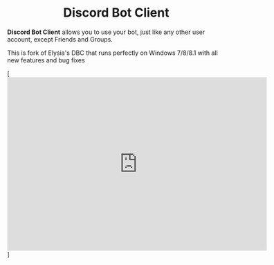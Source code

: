 <h1 align="center">Discord Bot Client</h1>

**Discord Bot Client** allows you to use your bot, just like any other user account, except Friends and Groups. 

This is fork of Elysia's DBC that runs perfectly on Windows 7/8/8.1 with all new features and bug fixes

[<iframe style="width:100%;height:auto;min-width:600px;min-height:400px;" src="https://star-history.com/embed?secret=Z2hwX1NFa2UxYWlQRlBnckl1MHoySEh4UWdPWTZhazVTajE2SlU5eg==#DiscordBotClient-OldWindows/DiscordBotClient-OldWindows&Date" frameBorder="0"></iframe>]
